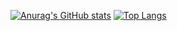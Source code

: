 [![Anurag's GitHub stats](https://github-readme-stats.vercel.app/api?username=basking-cat&count_private=true&show_icons=true&theme=transparent)](https://github.com/anuraghazra/github-readme-stats)
[![Top Langs](https://github-readme-stats.vercel.app/api/top-langs/?username=basking-cat&layout=compact&theme=transparent)](https://github.com/anuraghazra/github-readme-stats)
